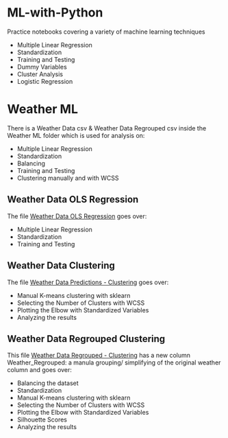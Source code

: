 # ML-with-Python
Practice notebooks covering a variety of machine learning techniques
- Multiple Linear Regression
- Standardization
- Training and Testing
- Dummy Variables
- Cluster Analysis
- Logistic Regression

# Weather ML
There is a Weather Data csv & Weather Data Regrouped csv inside the Weather ML folder which is used for analysis on: 
- Multiple Linear Regression
- Standardization
- Balancing
- Training and Testing
- Clustering manually and with WCSS
## Weather Data OLS Regression 
The file [Weather Data OLS Regression](/Weather%20ML/Weather%20Data%20OLS%20Regression.ipynb) goes over:
- Multiple Linear Regression
- Standardization
- Training and Testing
## Weather Data Clustering
The file [Weather Data Predictions - Clustering](/Weather%20ML/Weather%20Data%20Predictions%20-%20Clustering.ipynb) goes over:
- Manual K-means clustering with sklearn
- Selecting the Number of Clusters with WCSS
- Plotting the Elbow with Standardized Variables
- Analyzing the results
## Weather Data Regrouped Clustering
This file [Weather Data Regrouped - Clustering](/Weather%20ML/Weather%20Data%20Regrouped%20-%20Clustering.ipynb) has a new column Weather_Regrouped: a manula grouping/ simplifying of the original weather column and goes over:
- Balancing the dataset
- Standardization
- Manual K-means clustering with sklearn
- Selecting the Number of Clusters with WCSS
- Plotting the Elbow with Standardized Variables
- Silhouette Scores
- Analyzing the results
